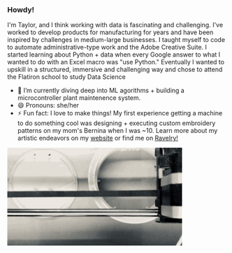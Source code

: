 ### Howdy!
I'm Taylor, and I think working with data is fascinating and challenging. I've worked to develop products for manufacturing for years and have been inspired by challenges in medium-large businesses. I taught myself to code to automate administrative-type work and the Adobe Creative Suite. I started learning about Python + data when every Google answer to what I wanted to do with an Excel macro was "use Python." Eventually I wanted to upskill in a structured, immersive and challenging way and chose to attend the Flatiron school to study Data Science

- 🌱 I’m currently diving deep into ML agorithms + building a microcontroller plant maintenence system.
- 😄 Pronouns: she/her
- ⚡ Fun fact: I love to make things! My first experience getting a machine to do something cool was designing + executing custom embroidery patterns on my mom's Bernina when I was ~10. Learn more about my artistic endeavors on my [website](https://halemade.com/) or find me on [Ravelry!](https://www.ravelry.com/people/halemade)

<img src="./images/printer.gif" width="400" />





<!--
**halemade/halemade** is a ✨ _special_ ✨ repository because its `README.md` (this file) appears on your GitHub profile.

Here are some ideas to get you started:

- 🔭 I’m currently working on ...
- 🌱 I’m currently learning ...
- 👯 I’m looking to collaborate on ...
- 🤔 I’m looking for help with ...
- 💬 Ask me about ...
- 📫 How to reach me: ...
- 😄 Pronouns: she/her
- ⚡ Fun fact: ...
-->
